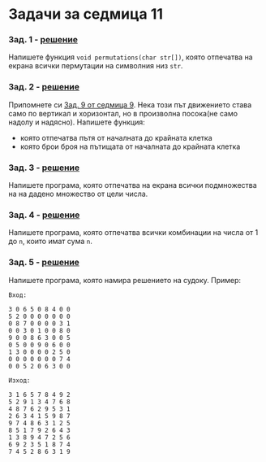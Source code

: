 # Задачи за седмица 11

### Зад. 1 - [решение](solutions/task01.cpp)

Напишете функция `void permutations(char str[])`, която отпечатва на екрана всички пермутации на символния низ `str`.

### Зад. 2 - [решение](solutions/task02.cpp)

Припомнете си [Зад. 9 от седмица 9](../week09/tasks.md#зад-9---решениеsolutionstask09cpp). Нека този път движението става само по вертикал и хоризонтал, но в произволна посока(не само надолу и надясно). Напишете функция:

* която отпечатва пътя от началната до крайната клетка
* която брои броя на пътищата от началната до крайната клетка

### Зад. 3 - [решение](solutions/task03.cpp)

Напишете програма, която отпечатва на екрана всички подмножества на на дадено множество от цели числа.

### Зад. 4 - [решение](solutions/task04.cpp)

Напишете програма, която отпечатва всички комбинации на числа от 1 до `n`, които имат сума `n`.

### Зад. 5 - [решение](solutions/task05.cpp)

Напишете програма, която намира решението на судоку. Пример:

```
Вход:

3 0 6 5 0 8 4 0 0
5 2 0 0 0 0 0 0 0
0 8 7 0 0 0 0 3 1
0 0 3 0 1 0 0 8 0
9 0 0 8 6 3 0 0 5
0 5 0 0 9 0 6 0 0 
1 3 0 0 0 0 2 5 0
0 0 0 0 0 0 0 7 4
0 0 5 2 0 6 3 0 0

Изход:

3 1 6 5 7 8 4 9 2
5 2 9 1 3 4 7 6 8
4 8 7 6 2 9 5 3 1
2 6 3 4 1 5 9 8 7
9 7 4 8 6 3 1 2 5
8 5 1 7 9 2 6 4 3
1 3 8 9 4 7 2 5 6
6 9 2 3 5 1 8 7 4
7 4 5 2 8 6 3 1 9
```